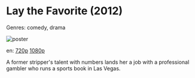 # Lay the Favorite (2012)

Genres: comedy, drama

![poster](http://image.tmdb.org/t/p/w500/A5m1r8yhPYLxhz4P3JmMbMvzChn.jpg)

en:
  [720p](magnet:?xt=urn:btih:5D02117E35A40D197D99CC13E4A6DE5833FA1B23&tr=udp://glotorrents.pw:6969/announce&tr=udp://tracker.opentrackr.org:1337/announce&tr=udp://torrent.gresille.org:80/announce&tr=udp://tracker.openbittorrent.com:80&tr=udp://tracker.coppersurfer.tk:6969&tr=udp://tracker.leechers-paradise.org:6969&tr=udp://p4p.arenabg.ch:1337&tr=udp://tracker.internetwarriors.net:1337)
  [1080p](magnet:?xt=urn:btih:E9690F6C096C51C5D533A399F8D05B562C0DF112&tr=udp://glotorrents.pw:6969/announce&tr=udp://tracker.opentrackr.org:1337/announce&tr=udp://torrent.gresille.org:80/announce&tr=udp://tracker.openbittorrent.com:80&tr=udp://tracker.coppersurfer.tk:6969&tr=udp://tracker.leechers-paradise.org:6969&tr=udp://p4p.arenabg.ch:1337&tr=udp://tracker.internetwarriors.net:1337)
  


A former stripper's talent with numbers lands her a job with a professional gambler who runs a sports book in Las Vegas.